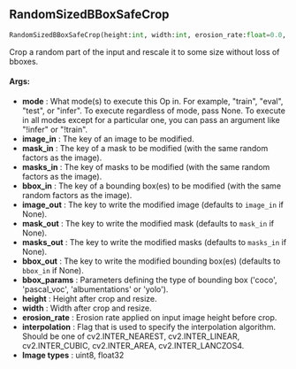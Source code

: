 ## RandomSizedBBoxSafeCrop
```python
RandomSizedBBoxSafeCrop(height:int, width:int, erosion_rate:float=0.0, interpolation:int=1, mode:Union[str, NoneType]=None, image_in:Union[str, NoneType]=None, mask_in:Union[str, NoneType]=None, masks_in:Union[str, NoneType]=None, bbox_in:Union[str, NoneType]=None, image_out:Union[str, NoneType]=None, mask_out:Union[str, NoneType]=None, masks_out:Union[str, NoneType]=None, bbox_out:Union[str, NoneType]=None, bbox_params:Union[albumentations.core.composition.BboxParams, str, NoneType]=None)
```
Crop a random part of the input and rescale it to some size without loss of bboxes.

#### Args:

* **mode** :  What mode(s) to execute this Op in. For example, "train", "eval", "test", or "infer". To execute            regardless of mode, pass None. To execute in all modes except for a particular one, you can pass an argument            like "!infer" or "!train".
* **image_in** :  The key of an image to be modified.
* **mask_in** :  The key of a mask to be modified (with the same random factors as the image).
* **masks_in** :  The key of masks to be modified (with the same random factors as the image).
* **bbox_in** :  The key of a bounding box(es) to be modified (with the same random factors as the image).
* **image_out** :  The key to write the modified image (defaults to `image_in` if None).
* **mask_out** :  The key to write the modified mask (defaults to `mask_in` if None).
* **masks_out** :  The key to write the modified masks (defaults to `masks_in` if None).
* **bbox_out** :  The key to write the modified bounding box(es) (defaults to `bbox_in` if None).
* **bbox_params** :  Parameters defining the type of bounding box ('coco', 'pascal_voc', 'albumentations' or 'yolo').
* **height** :  Height after crop and resize.
* **width** :  Width after crop and resize.
* **erosion_rate** :  Erosion rate applied on input image height before crop.
* **interpolation** :  Flag that is used to specify the interpolation algorithm. Should be one of            cv2.INTER_NEAREST, cv2.INTER_LINEAR, cv2.INTER_CUBIC, cv2.INTER_AREA, cv2.INTER_LANCZOS4.
* **Image types** :         uint8, float32    